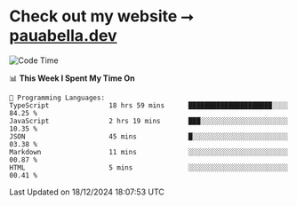 # Check out my website ⭢ [pauabella.dev](https://pauabella.dev)

<!--START_SECTION:waka-->
![Code Time](http://img.shields.io/badge/Code%20Time-3%2C983%20hrs%2014%20mins-blue)

📊 **This Week I Spent My Time On** 

```text
💬 Programming Languages: 
TypeScript               18 hrs 59 mins      █████████████████████░░░░   84.25 % 
JavaScript               2 hrs 19 mins       ███░░░░░░░░░░░░░░░░░░░░░░   10.35 % 
JSON                     45 mins             █░░░░░░░░░░░░░░░░░░░░░░░░   03.38 % 
Markdown                 11 mins             ░░░░░░░░░░░░░░░░░░░░░░░░░   00.87 % 
HTML                     5 mins              ░░░░░░░░░░░░░░░░░░░░░░░░░   00.41 % 
```


 Last Updated on 18/12/2024 18:07:53 UTC
<!--END_SECTION:waka-->
